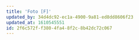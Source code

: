 ```yaml
---
title: 'Foto [F]'
updated_by: 34d4dc92-ec1a-4900-9a81-ed8dd8606f23
updated_at: 1610545551
id: 2f6c572f-f380-4fa4-8f2c-8b42dc72c067
---
```

